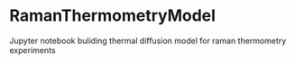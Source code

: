 # RamanThermometryModel

 Jupyter notebook buliding thermal diffusion model for raman thermometry experiments
